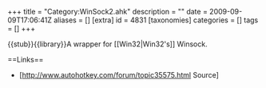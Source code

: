 +++
title = "Category:WinSock2.ahk"
description = ""
date = 2009-09-09T17:06:41Z
aliases = []
[extra]
id = 4831
[taxonomies]
categories = []
tags = []
+++

{{stub}}{{library}}A wrapper for [[Win32|Win32's]] Winsock.

==Links==
* [http://www.autohotkey.com/forum/topic35575.html Source]

